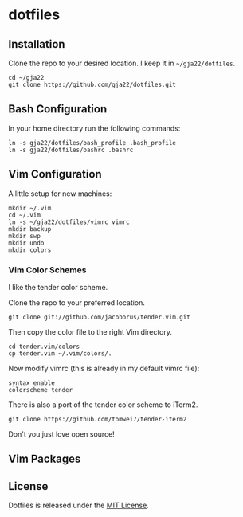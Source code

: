 # dotfiles

## Installation
Clone the repo to your desired location. I keep it in `~/gja22/dotfiles`.

`cd ~/gja22`\
`git clone https://github.com/gja22/dotfiles.git`

## Bash Configuration
In your home directory run the following commands:

`ln -s gja22/dotfiles/bash_profile .bash_profile`\
`ln -s gja22/dotfiles/bashrc .bashrc`

## Vim Configuration
A little setup for new machines:
```
mkdir ~/.vim
cd ~/.vim
ln -s ~/gja22/dotfiles/vimrc vimrc
mkdir backup
mkdir swp
mkdir undo
mkdir colors
```

### Vim Color Schemes
I like the tender color scheme.

Clone the repo to your preferred location.

`git clone git://github.com/jacoborus/tender.vim.git`

Then copy the color file to the right Vim directory.

`cd tender.vim/colors`\
`cp tender.vim ~/.vim/colors/.`

Now modify vimrc (this is already in my default vimrc file):

```
syntax enable
colorscheme tender
```

There is also a port of the tender color scheme to iTerm2.

`git clone https://github.com/tomwei7/tender-iterm2`

Don't you just love open source!

## Vim Packages



## License
Dotfiles is released under the [MIT License](https://opensource.org/licenses/MIT).
